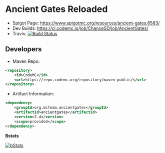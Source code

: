 Ancient Gates Reloaded
====
- Spigot Page: https://www.spigotmc.org/resources/ancient-gates.6583/
- Dev Builds: https://ci.codemc.io/job/ChanceSD/job/AncientGates/
- Travis: [![Build Status](https://travis-ci.org/NoChanceSD/AncientGates.svg)](https://travis-ci.org/NoChanceSD/AncientGates)

Developers
------
 * Maven Repo:
```xml
<repository>
    <id>CodeMC</id>
    <url>https://repo.codemc.org/repository/maven-public/</url>
</repository>
```
 * Artifact Information:
```xml
<dependency>
    <groupId>org.mcteam.ancientgates</groupId>
    <artifactId>ancientgates</artifactId>
    <version>2.4</version>
    <scope>provided</scope>
</dependency>
 ```

**Bstats**

[![bStats](https://bstats.org/signatures/bukkit/AncientGates.svg "bStats")](https://bstats.org/plugin/bukkit/AncientGates/ "bStats")

